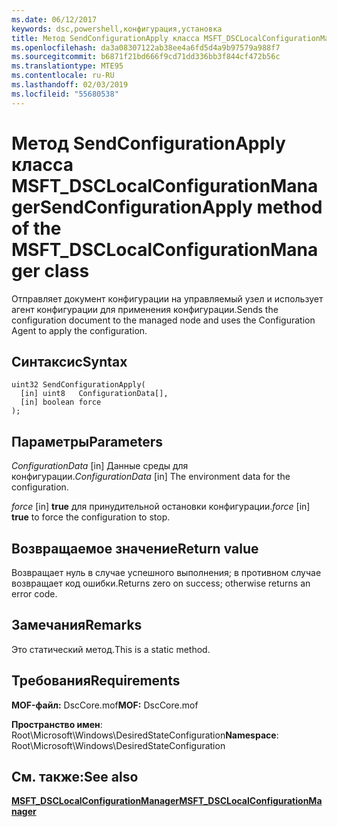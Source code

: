 ```yaml
---
ms.date: 06/12/2017
keywords: dsc,powershell,конфигурация,установка
title: Метод SendConfigurationApply класса MSFT_DSCLocalConfigurationManager
ms.openlocfilehash: da3a08307122ab38ee4a6fd5d4a9b97579a988f7
ms.sourcegitcommit: b6871f21bd666f9cd71dd336bb3f844cf472b56c
ms.translationtype: MTE95
ms.contentlocale: ru-RU
ms.lasthandoff: 02/03/2019
ms.locfileid: "55680538"
---
```

# <a name="sendconfigurationapply-method-of-the-msftdsclocalconfigurationmanager-class"></a><span data-ttu-id="d0fbc-103">Метод SendConfigurationApply класса MSFT_DSCLocalConfigurationManager</span><span class="sxs-lookup"><span data-stu-id="d0fbc-103">SendConfigurationApply method of the MSFT_DSCLocalConfigurationManager class</span></span>

<span data-ttu-id="d0fbc-104">Отправляет документ конфигурации на управляемый узел и использует агент конфигурации для применения конфигурации.</span><span class="sxs-lookup"><span data-stu-id="d0fbc-104">Sends the configuration document to the managed node and uses the Configuration Agent to apply the configuration.</span></span>

## <a name="syntax"></a><span data-ttu-id="d0fbc-105">Синтаксис</span><span class="sxs-lookup"><span data-stu-id="d0fbc-105">Syntax</span></span>

```mof
uint32 SendConfigurationApply(
  [in] uint8   ConfigurationData[],
  [in] boolean force
);
```

## <a name="parameters"></a><span data-ttu-id="d0fbc-106">Параметры</span><span class="sxs-lookup"><span data-stu-id="d0fbc-106">Parameters</span></span>

<span data-ttu-id="d0fbc-107">*ConfigurationData* \[in\] Данные среды для конфигурации.</span><span class="sxs-lookup"><span data-stu-id="d0fbc-107">*ConfigurationData* \[in\] The environment data for the configuration.</span></span>

<span data-ttu-id="d0fbc-108">*force* \[in\] **true** для принудительной остановки конфигурации.</span><span class="sxs-lookup"><span data-stu-id="d0fbc-108">*force* \[in\] **true** to force the configuration to stop.</span></span>

## <a name="return-value"></a><span data-ttu-id="d0fbc-109">Возвращаемое значение</span><span class="sxs-lookup"><span data-stu-id="d0fbc-109">Return value</span></span>

<span data-ttu-id="d0fbc-110">Возвращает нуль в случае успешного выполнения; в противном случае возвращает код ошибки.</span><span class="sxs-lookup"><span data-stu-id="d0fbc-110">Returns zero on success; otherwise returns an error code.</span></span>

## <a name="remarks"></a><span data-ttu-id="d0fbc-111">Замечания</span><span class="sxs-lookup"><span data-stu-id="d0fbc-111">Remarks</span></span>

<span data-ttu-id="d0fbc-112">Это статический метод.</span><span class="sxs-lookup"><span data-stu-id="d0fbc-112">This is a static method.</span></span>

## <a name="requirements"></a><span data-ttu-id="d0fbc-113">Требования</span><span class="sxs-lookup"><span data-stu-id="d0fbc-113">Requirements</span></span>

<span data-ttu-id="d0fbc-114">**MOF-файл:** DscCore.mof</span><span class="sxs-lookup"><span data-stu-id="d0fbc-114">**MOF:** DscCore.mof</span></span>

<span data-ttu-id="d0fbc-115">**Пространство имен**: Root\Microsoft\Windows\DesiredStateConfiguration</span><span class="sxs-lookup"><span data-stu-id="d0fbc-115">**Namespace**: Root\Microsoft\Windows\DesiredStateConfiguration</span></span>

## <a name="see-also"></a><span data-ttu-id="d0fbc-116">См. также:</span><span class="sxs-lookup"><span data-stu-id="d0fbc-116">See also</span></span>

[<span data-ttu-id="d0fbc-117">**MSFT_DSCLocalConfigurationManager**</span><span class="sxs-lookup"><span data-stu-id="d0fbc-117">**MSFT_DSCLocalConfigurationManager**</span></span>](msft-dsclocalconfigurationmanager.md)